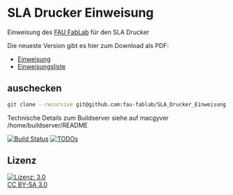 SLA Drucker Einweisung
=========================

Einweisung des [FAU FabLab](https://fablab.fau.de) für den SLA Drucker

Die neueste Version gibt es hier zum Download als PDF:
* [Einweisung](https://brain.fablab.fau.de/build/sla-drucker-einweisung/SLA_Drucker_Einweisung.pdf)
* [Einweisungsliste](https://brain.fablab.fau.de/build/sla-drucker-einweisung/SLA_Drucker_Einweisungsliste.pdf)

auschecken
----------

```bash
git clone --recursive git@github.com:fau-fablab/SLA_Drucker_Einweisung.git
```

Technische Details zum Buildserver siehe auf macgyver /home/buildserver/README

[![Build Status](https://user.fablab.fau.de/~buildserver/sla-drucker-einweisung/status.svg)](https://user.fablab.fau.de/~buildserver/sla-drucker-einweisung/)
[![TODOs](https://user.fablab.fau.de/~buildserver/sla-drucker-einweisung/status-todos.svg)](https://user.fablab.fau.de/~buildserver/sla-drucker-einweisung/)


Lizenz
------

[![Lizenz: 3.0](https://licensebuttons.net/l/by-sa/3.0/de/88x31.png)</br>CC BY-SA 3.0](https://creativecommons.org/licenses/by-sa/3.0/)
